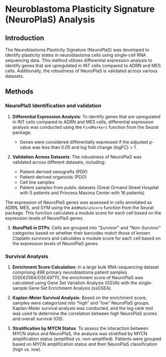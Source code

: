 
# Neuroblastoma Plasticity Signature (NeuroPlaS) Analysis

## Introduction

The Neuroblastoma Plasticity Signature (NeuroPlaS) was developed to identify plasticity states in neuroblastoma cells using single-cell RNA sequencing data. This method utilizes differential expression analysis to identify genes that are upregulated in INT cells compared to ADRN and MES cells. Additionally, the robustness of NeuroPlaS is validated across various datasets.
## Methods

### NeuroPlaS Identification and validation

1. **Differential Expression Analysis**: To identify genes that are upregulated in INT cells compared to ADRN and MES cells, differential expression analysis was conducted using the `FindMarkers` function from the Seurat package.
   - Genes were considered differentially expressed if the adjusted p-value was less than 0.05 and log fold change (logFC) > 1.

2. **Validation Across Datasets**: The robustness of NeuroPlaS was validated across different datasets, including:
   - Patient-derived xenografts (PDX)
   - Patient-derived organoids (PDO)
   - Cell line samples
   - Patient samples from public datasets (Great Ormand Street Hospital with 5 patients and Princess Maxima Center with 16 patients)

The expression of NeuroPlaS genes was assessed in cells annotated as ADRN, MES, and SYM using the `AddModuleScore` function from the Seurat package. This function calculates a module score for each cell based on the expression levels of NeuroPlaS genes.

3. **NuroPlaS in DTPs**: Cells are grouped into "Survivor" and "Non-Survivor" categories based on whether their barcodes match those of known Cisplatin survivors and calculates a module score for each cell based on the expression levels of NeuroPlaS genes. 

### Survival Analysis

1. **Enrichment Score Calculation**: In a large bulk RNA-sequencing dataset comprising 498 primary neuroblastoma patient samples (GSE62564/GSE49711), the enrichment score of NeuroPlaS was calculated using Gene Set Variation Analysis (GSVA) with the single-sample Gene Set Enrichment Analysis (ssGSEA).

2. **Kaplan-Meier Survival Analysis**: Based on the enrichment score, samples were categorized into “high” and “low” NeuroPlaS groups. Kaplan-Meier survival analysis was conducted, and the log-rank test was used to determine the correlation between high NeuroPlaS scores and overall survival (OS).

3. **Stratification by MYCN Status**: To assess the interaction between MYCN status and NeuroPlaS, the analysis was stratified by MYCN amplification status (amplified vs. non-amplified). Patients were grouped based on MYCN amplification status and their NeuroPlaS classification (high vs. low).



